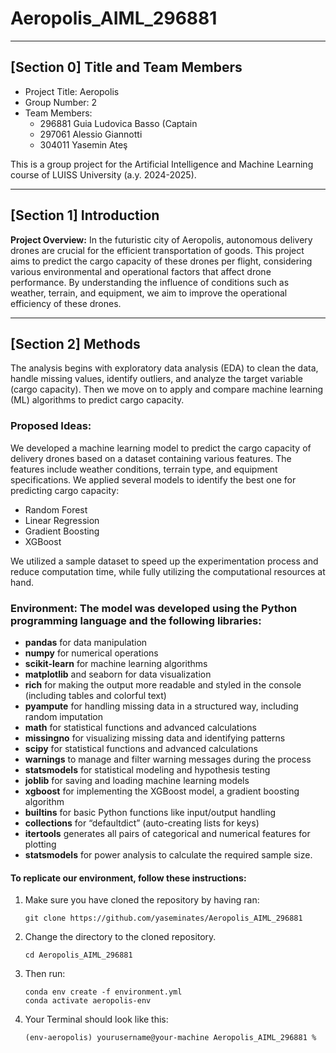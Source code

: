 # Aeropolis_AIML_296881

---
## [Section 0] Title and Team Members
- Project Title: Aeropolis
- Group Number: 2
- Team Members:
  - 296881 Guia Ludovica Basso (Captain
  - 297061 Alessio Giannotti
  - 304011 Yasemin Ateş
    
This is a group project for the Artificial Intelligence and Machine Learning course of LUISS University (a.y. 2024-2025).

---
## [Section 1] Introduction

**Project Overview:** In the futuristic city of Aeropolis, autonomous delivery drones are crucial for the efficient transportation of goods. This project aims to predict the cargo capacity of these drones per flight, considering various environmental and operational factors that affect drone performance. By understanding the influence of conditions such as weather, terrain, and equipment, we aim to improve the operational efficiency of these drones.

---
## [Section 2] Methods
The analysis begins with exploratory data analysis (EDA) to clean the data, handle missing values, identify outliers, and analyze the target variable (cargo capacity). Then we move on to apply and compare machine learning (ML) algorithms to predict cargo capacity.

### Proposed Ideas:
We developed a machine learning model to predict the cargo capacity of delivery drones based on a dataset containing various features. The features include weather conditions, terrain type, and equipment specifications. We applied several models to identify the best one for predicting cargo capacity:

- Random Forest
- Linear Regression
- Gradient Boosting
- XGBoost

We utilized a sample dataset to speed up the experimentation process and reduce computation time, while fully utilizing the computational resources at hand.

### **Environment:** The model was developed using the Python programming language and the following libraries:

- **pandas** for data manipulation
- **numpy** for numerical operations
- **scikit-learn** for machine learning algorithms
- **matplotlib** and seaborn for data visualization
- **rich** for making the output more readable and styled in the console (including tables and colorful text)
- **pyampute** for handling missing data in a structured way, including random imputation
- **math** for statistical functions and advanced calculations
- **missingno** for visualizing missing data and identifying patterns
- **scipy** for statistical functions and advanced calculations
- **warnings** to manage and filter warning messages during the process
- **statsmodels** for statistical modeling and hypothesis testing
- **joblib** for saving and loading machine learning models
- **xgboost** for implementing the XGBoost model, a gradient boosting algorithm
- **builtins** for basic Python functions like input/output handling
- **collections** for “defaultdict” (auto-creating lists for keys)
- **itertools** generates all pairs of categorical and numerical features for plotting
- **statsmodels** for power analysis to calculate the required sample size.

#### To replicate our environment, follow these instructions:
1. Make sure you have cloned the repository by having ran:
    ```
    git clone https://github.com/yaseminates/Aeropolis_AIML_296881
    ```
3. Change the directory to the cloned repository.
   ```
   cd Aeropolis_AIML_296881
   ```
5. Then run:
    ```
    conda env create -f environment.yml
    conda activate aeropolis-env
    ```
4. Your Terminal should look like this:
    ```
    (env-aeropolis) yourusername@your-machine Aeropolis_AIML_296881 %
    ```









